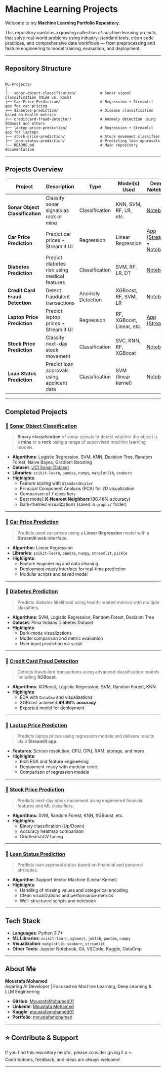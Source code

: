 # Machine Learning Projects

Welcome to my **Machine Learning Portfolio Repository**.

This repository contains a growing collection of machine learning projects that solve real-world problems using industry-standard tools, clean code practices, and comprehensive data workflows — from preprocessing and feature engineering to model training, evaluation, and deployment.

---

## Repository Structure

```

ML-Projects/
│
├── sonar-object-classification/           # Sonar signal classification (Mine vs. Rock)
├── Car-Price-Prediction/                  # Regression + Streamlit app for car pricing
├── diabetes-prediction/                   # Disease classification based on health metrics
├── creditcard-fraud-detector/             # Anomaly detection using XGBoost and others
├── laptop-price-prediction/               # Regression + Streamlit app for laptops
├── stock-price-prediction/                # Stock movement classifier
├── loan-status-prediction/                # Predicting loan approvals
└── README.md                              # Main repository documentation

```

---

## Projects Overview

| Project                         | Description                                               | Type             | Model(s) Used                       | Demo / Notebook                                                                 |
|---------------------------------|-----------------------------------------------------------|------------------|-------------------------------------|----------------------------------------------------------------------------------|
| **Sonar Object Classification** | Classify sonar signals as rock or mine                    | Classification   | KNN, SVM, RF, LR, etc.              | [Notebook](./sonar-object-classification/sonar_object_classification.ipynb)     |
| **Car Price Prediction**       | Predict car prices + Streamlit UI                         | Regression       | Linear Regression                   | [App (Streamlit)](./Car-Price-Prediction/model_1/app.py) • [Notebook](./Car-Price-Prediction/model_1/Car_Price_Prediction.ipynb) |
| **Diabetes Prediction**        | Predict diabetes risk using medical features              | Classification   | SVM, RF, LR, DT                     | [Notebook](./diabetes-prediction/diabetes_prediction.ipynb)                      |
| **Credit Card Fraud Detection**| Detect fraudulent transactions                            | Anomaly Detection| XGBoost, RF, SVM, LR                | [Notebook](./creditcard-fraud-detector/credit_fraud_detection.ipynb)            |
| **Laptop Price Prediction**    | Predict laptop prices + Streamlit UI                      | Regression       | RF, XGBoost, Linear, etc.           | [App (Streamlit)](./laptop-price-prediction/streamlit_app/app.py)               |
| **Stock Price Prediction**     | Classify next-day stock movement                          | Classification   | SVC, KNN, RF, XGBoost               | [Notebook](./stock-price-prediction/)                                           |
| **Loan Status Prediction**     | Predict loan approvals using applicant data               | Classification   | SVM (linear kernel)                 | [Notebook](./loan-status-prediction/loan_status_model.ipynb)                    |

---

## Completed Projects

### 🔹 [Sonar Object Classification](./sonar-object-classification/)

> **Binary classification** of sonar signals to detect whether the object is a **mine** or a **rock** using a range of supervised machine learning models.

* **Algorithms**: Logistic Regression, SVM, KNN, Decision Tree, Random Forest, Naive Bayes, Gradient Boosting  
* **Dataset**: [UCI Sonar Dataset](https://archive.ics.uci.edu/ml/datasets/connectionist+bench/sonar)
* **Libraries**: `scikit-learn`, `pandas`, `numpy`, `matplotlib`, `seaborn`
* **Highlights**:
  - Feature scaling with `StandardScaler`
  - Principal Component Analysis (PCA) for 2D visualization
  - Comparison of 7 classifiers
  - Best model: **K-Nearest Neighbors** (90.48% accuracy)
  - Dark-themed visualizations (saved in `graphs/` folder)

---

### 🔹 [Car Price Prediction](./Car-Price-Prediction/)

> Predicts used car prices using a **Linear Regression** model with a **Streamlit web interface**.

* **Algorithm**: Linear Regression
* **Libraries**: `scikit-learn`, `pandas`, `numpy`, `streamlit`, `pickle`
* **Highlights**:
  - Feature engineering and data cleaning
  - Deployment-ready interface for real-time prediction
  - Modular scripts and saved model

---

### 🔹 [Diabetes Prediction](./diabetes-prediction/)

> Predicts diabetes likelihood using health-related metrics with multiple classifiers.

* **Algorithms**: SVM, Logistic Regression, Random Forest, Decision Tree
* **Dataset**: Pima Indians Diabetes Dataset
* **Highlights**:
  - Dark-mode visualizations
  - Model comparison and metric evaluation
  - User input prediction via script

---

### 🔹 [Credit Card Fraud Detection](./creditcard-fraud-detector/)

> Detects fraudulent transactions using advanced classification models including **XGBoost**.

* **Algorithms**: XGBoost, Logistic Regression, SVM, Random Forest, KNN
* **Highlights**:
  - EDA with `DataCmp` and visualizations
  - XGBoost achieved **99.96% accuracy**
  - Exported model for deployment

---

### 🔹 [Laptop Price Prediction](./laptop-price-prediction/)

> Predicts laptop prices using regression models and delivers results via a **Streamlit app**.

* **Features**: Screen resolution, CPU, GPU, RAM, storage, and more
* **Highlights**:
  - Rich EDA and feature engineering
  - Deployment-ready with modular code
  - Comparison of regression models

---

### 🔹 [Stock Price Prediction](./stock-price-prediction/)

> Predicts next-day stock movement using engineered financial features and ML classifiers.

* **Algorithms**: SVM, Random Forest, KNN, XGBoost, etc.
* **Highlights**:
  - Binary classification (Up/Down)
  - Accuracy heatmap comparison
  - GridSearchCV tuning

---

### 🔹 [Loan Status Prediction](./loan-status-prediction/)

> Predicts loan approval status based on financial and personal attributes.

* **Algorithm**: Support Vector Machine (Linear Kernel)
* **Highlights**:
  - Handling of missing values and categorical encoding
  - Clean visualizations and performance metrics
  - Well-structured scripts and notebook

---

## Tech Stack

- **Languages**: Python 3.7+
- **ML Libraries**: `scikit-learn`, `xgboost`, `joblib`, `pandas`, `numpy`
- **Visualization**: `matplotlib`, `seaborn`, `streamlit`
- **Other Tools**: Jupyter Notebook, Git, VSCode, Kaggle, DataCmp

---

## About Me

**Moustafa Mohamed**  
Aspiring AI Developer | Focused on Machine Learning, Deep Learning & LLM Engineering

* **GitHub**: [MoustafaMohamed01](https://github.com/MoustafaMohamed01)
* **Linkedin**: [Moustafa Mohamed](https://www.linkedin.com/in/moustafamohamed01/)
* **Kaggle**: [moustafamohamed01](https://www.kaggle.com/moustafamohamed01)
* **Portfolio**: [moustafamohamed](https://moustafamohamed.netlify.app/)

---

## ⭐ Contribute & Support

If you find this repository helpful, please consider giving it a ⭐.  
Contributions, feedback, and ideas are always welcome!

---
